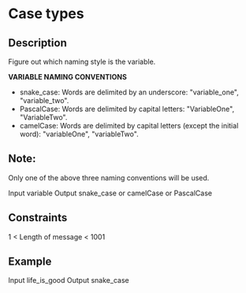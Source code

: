 # Case types

## Description
Figure out which naming style is the variable.

**VARIABLE NAMING CONVENTIONS**
- snake_case: Words are delimited by an underscore: "variable_one", "variable_two".
- PascalCase: Words are delimited by capital letters: "VariableOne", "VariableTwo".
- camelCase: Words are delimited by capital letters (except the initial word): "variableOne", "variableTwo".

## Note:
Only one of the above three naming conventions will be used.

Input
variable
Output
snake_case or camelCase or PascalCase

## Constraints
1 < Length of message < 1001

## Example
Input
life_is_good
Output
snake_case